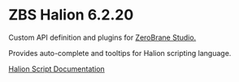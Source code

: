 # ZBS Halion 6.2.20

Custom API definition and plugins for [ZeroBrane Studio.](https://studio.zerobrane.com)


Provides auto-complete and tooltips for Halion scripting language.

[Halion Script Documentation](https://developer.steinberg.help/display/HSD/HALion+Script+Home)


